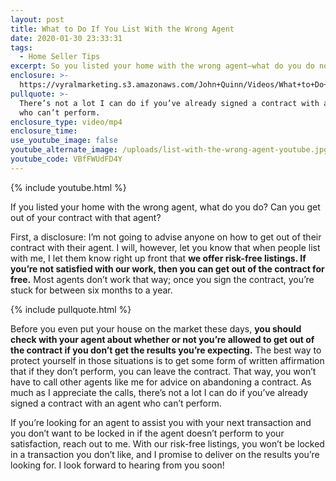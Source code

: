 ```yaml
---
layout: post
title: What to Do If You List With the Wrong Agent
date: 2020-01-30 23:33:31
tags:
  - Home Seller Tips
excerpt: So you listed your home with the wrong agent—what do you do now?
enclosure: >-
  https://vyralmarketing.s3.amazonaws.com/John+Quinn/Videos/What+to+Do+If+You+List+With+the+Wrong+Agent.mp4
pullquote: >-
  There’s not a lot I can do if you’ve already signed a contract with an agent
  who can’t perform.
enclosure_type: video/mp4
enclosure_time:
use_youtube_image: false
youtube_alternate_image: /uploads/list-with-the-wrong-agent-youtube.jpg
youtube_code: VBfFWUdFD4Y
---
```


{% include youtube.html %}

If you listed your home with the wrong agent, what do you do? Can you get out of your contract with that agent?

First, a disclosure: I’m not going to advise anyone on how to get out of their contract with their agent. I will, however, let you know that when people list with me, I let them know right up front that **we offer risk-free listings. If you’re not satisfied with our work, then you can get out of the contract for free.** Most agents don’t work that way; once you sign the contract, you’re stuck for between six months to a year.

{% include pullquote.html %}

Before you even put your house on the market these days, **you should check with your agent about whether or not you’re allowed to get out of the contract if you don’t get the results you’re expecting.** The best way to protect yourself in those situations is to get some form of written affirmation that if they don’t perform, you can leave the contract. That way, you won’t have to call other agents like me for advice on abandoning a contract. As much as I appreciate the calls, there’s not a lot I can do if you’ve already signed a contract with an agent who can’t perform.

If you’re looking for an agent to assist you with your next transaction and you don’t want to be locked in if the agent doesn’t perform to your satisfaction, reach out to me. With our risk-free listings, you won’t be locked in a transaction you don’t like, and I promise to deliver on the results you’re looking for. I look forward to hearing from you soon\!